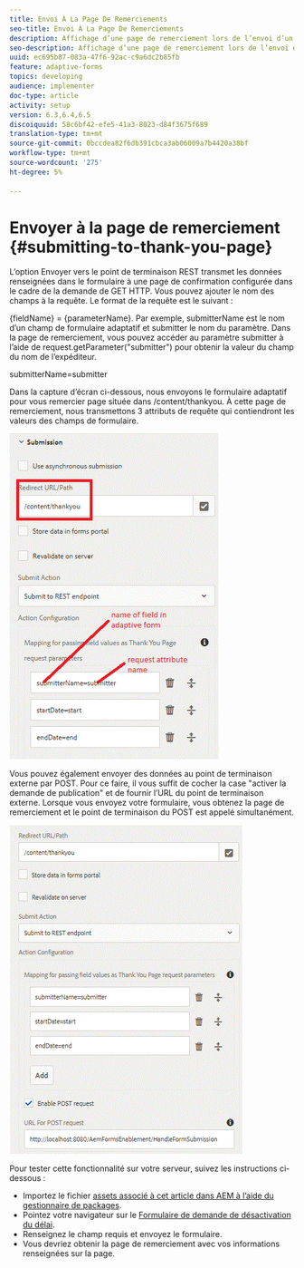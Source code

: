 ```yaml
---
title: Envoi À La Page De Remerciements
seo-title: Envoi À La Page De Remerciements
description: Affichage d’une page de remerciement lors de l’envoi d’un formulaire adaptatif
seo-description: Affichage d’une page de remerciement lors de l’envoi d’un formulaire adaptatif
uuid: ec695b87-083a-47f6-92ac-c9a6dc2b85fb
feature: adaptive-forms
topics: developing
audience: implementer
doc-type: article
activity: setup
version: 6.3,6.4,6.5
discoiquuid: 58c6bf42-efe5-41a3-8023-d84f3675f689
translation-type: tm+mt
source-git-commit: 0bccdea82f6db391cbca3ab06009a7b4420a38bf
workflow-type: tm+mt
source-wordcount: '275'
ht-degree: 5%

---
```



# Envoyer à la page de remerciement {#submitting-to-thank-you-page}

L’option Envoyer vers le point de terminaison REST transmet les données renseignées dans le formulaire à une page de confirmation configurée dans le cadre de la demande de GET HTTP. Vous pouvez ajouter le nom des champs à la requête. Le format de la requête est le suivant :

\{fieldName\} = \{parameterName\}. Par exemple, submitterName est le nom d’un champ de formulaire adaptatif et submitter le nom du paramètre. Dans la page de remerciement, vous pouvez accéder au paramètre submitter à l’aide de request.getParameter(&quot;submitter&quot;) pour obtenir la valeur du champ du nom de l’expéditeur.

submitterName=submitter

Dans la capture d’écran ci-dessous, nous envoyons le formulaire adaptatif pour vous remercier page située dans /content/thankyou. À cette page de remerciement, nous transmettons 3 attributs de requête qui contiendront les valeurs des champs de formulaire.

![remercier](assets/thankyoupage.gif)

Vous pouvez également envoyer des données au point de terminaison externe par POST. Pour ce faire, il vous suffit de cocher la case &quot;activer la demande de publication&quot; et de fournir l’URL du point de terminaison externe. Lorsque vous envoyez votre formulaire, vous obtenez la page de remerciement et le point de terminaison du POST est appelé simultanément.

![capture](assets/capture.gif)


Pour tester cette fonctionnalité sur votre serveur, suivez les instructions ci-dessous :

* Importez le fichier [assets associé à cet article dans AEM à l’aide du gestionnaire de packages](assets/submittingtorestendpoint.zip).
* Pointez votre navigateur sur le [Formulaire de demande de désactivation du délai](http://localhost:4502/content/dam/formsanddocuments/helpx/timeoffrequestform/jcr:content?wcmmode=disabled).
* Renseignez le champ requis et envoyez le formulaire.
* Vous devriez obtenir la page de remerciement avec vos informations renseignées sur la page.

